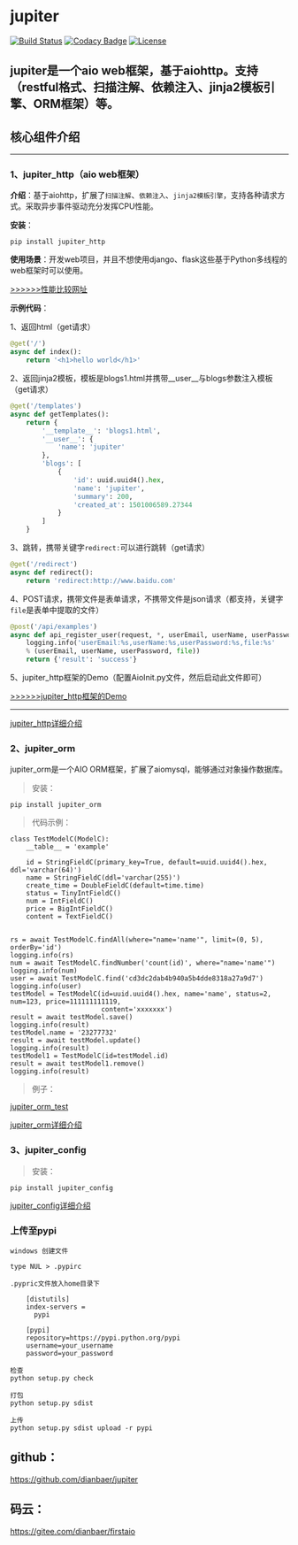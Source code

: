 # jupiter

[![Build Status](https://travis-ci.org/dianbaer/jupiter.svg?branch=master)](https://travis-ci.org/dianbaer/jupiter)
[![Codacy Badge](https://api.codacy.com/project/badge/Grade/8c69b645d91f4407a74dcf1e56d67e52)](https://www.codacy.com/app/232365732/jupiter?utm_source=github.com&amp;utm_medium=referral&amp;utm_content=dianbaer/jupiter&amp;utm_campaign=Badge_Grade)
[![License](https://img.shields.io/badge/License-MIT-blue.svg)](LICENSE)


## jupiter是一个aio web框架，基于aiohttp。支持（restful格式、扫描注解、依赖注入、jinja2模板引擎、ORM框架）等。

## 核心组件介绍

--------------

### 1、jupiter_http（aio web框架）

**介绍**：基于aiohttp，扩展了``扫描注解``、``依赖注入``、``jinja2模板引擎``，支持各种请求方式。采取异步事件驱动充分发挥CPU性能。

**安装**：
```
pip install jupiter_http
```
**使用场景**：开发web项目，并且不想使用django、flask这些基于Python多线程的web框架时可以使用。

[>>>>>>性能比较网址](http://klen.github.io/py-frameworks-bench/)
	
**示例代码**：

1、返回html（get请求）
```python
@get('/')
async def index():
    return '<h1>hello world</h1>'
```
2、返回jinja2模板，模板是blogs1.html并携带__user__与blogs参数注入模板（get请求）
```python
@get('/templates')
async def getTemplates():
    return {
        '__template__': 'blogs1.html',
        '__user__': {
            'name': 'jupiter'
        },
        'blogs': [
            {
                'id': uuid.uuid4().hex,
                'name': 'jupiter',
                'summary': 200,
                'created_at': 1501006589.27344
            }
        ]
    }
```
3、跳转，携带关键字``redirect:``可以进行跳转（get请求）
```python
@get('/redirect')
async def redirect():
    return 'redirect:http://www.baidu.com'
```
4、POST请求，携带文件是表单请求，不携带文件是json请求（都支持，关键字``file``是表单中提取的文件）
```python
@post('/api/examples')
async def api_register_user(request, *, userEmail, userName, userPassword, file=None):
    logging.info('userEmail:%s,userName:%s,userPassword:%s,file:%s' 
	% (userEmail, userName, userPassword, file))
    return {'result': 'success'}
```

5、jupiter_http框架的Demo（配置AioInit.py文件，然后启动此文件即可）

[>>>>>>jupiter_http框架的Demo](./jupiter_http_test)

----------------




[jupiter_http详细介绍](./jupiter_http)



### 2、jupiter_orm


jupiter_orm是一个AIO ORM框架，扩展了aiomysql，能够通过对象操作数据库。


>安装：

	pip install jupiter_orm
	

>代码示例：


	class TestModelC(ModelC):
		__table__ = 'example'

		id = StringFieldC(primary_key=True, default=uuid.uuid4().hex, ddl='varchar(64)')
		name = StringFieldC(ddl='varchar(255)')
		create_time = DoubleFieldC(default=time.time)
		status = TinyIntFieldC()
		num = IntFieldC()
		price = BigIntFieldC()
		content = TextFieldC()
		

	rs = await TestModelC.findAll(where="name='name'", limit=(0, 5), orderBy='id')
	logging.info(rs)
	num = await TestModelC.findNumber('count(id)', where="name='name'")
	logging.info(num)
	user = await TestModelC.find('cd3dc2dab4b940a5b4dde8318a27a9d7')
	logging.info(user)
	testModel = TestModelC(id=uuid.uuid4().hex, name='name', status=2, num=123, price=111111111119,
						   content='xxxxxxx')
	result = await testModel.save()
	logging.info(result)
	testModel.name = '23277732'
	result = await testModel.update()
	logging.info(result)
	testModel1 = TestModelC(id=testModel.id)
	result = await testModel1.remove()
	logging.info(result)
	

>例子：


[jupiter_orm_test](./jupiter_orm_test)


[jupiter_orm详细介绍](./jupiter_orm)



### 3、jupiter_config

>安装：

	pip install jupiter_config
	
	
[jupiter_config详细介绍](./jupiter_config)




### 上传至pypi


	windows 创建文件

	type NUL > .pypirc

	.pypric文件放入home目录下

		[distutils]
		index-servers =
		  pypi

		[pypi]
		repository=https://pypi.python.org/pypi
		username=your_username
		password=your_password

	检查	
	python setup.py check

	打包
	python setup.py sdist

	上传
	python setup.py sdist upload -r pypi



## github：


https://github.com/dianbaer/jupiter


## 码云：

https://gitee.com/dianbaer/firstaio
	
